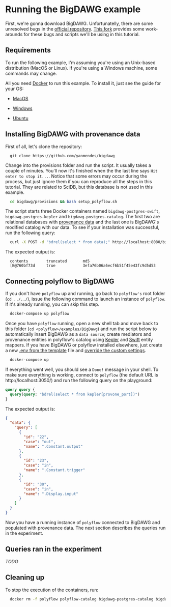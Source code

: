 # Running the BigDAWG example

First, we're gonna download BigDAWG. Unfortunatelly, there are some unresolved bugs in the
[official repository](https://github.com/bigdawg-istc/bigdawg). [This fork](https://github.com/yanmendes/bigdawg) provides some work-arounds for these bugs and scripts we'll be using in this tutorial.

## Requirements

To run the following example, I'm assuming you're using an Unix-based distribution (MacOS or Linux). If you're using a Windows machine, some commands may change.

All you need [Docker](https://www.docker.com/) to run this example. To install it, just see the guide for your OS:

- [MacOS](https://docs.docker.com/docker-for-mac/install/)

- [Windows](https://docs.docker.com/docker-for-windows/install/)

- [Ubuntu](https://phoenixnap.com/kb/how-to-install-docker-on-ubuntu-18-04)

## Installing BigDAWG with provenance data

First of all, let's clone the repository:

```git
  git clone https://github.com/yanmendes/bigdawg
```

Change into the provisions folder and run the script. It usually takes a couple of minutes. You'll now it's finished when the the last line says `Hit enter to stop it...`. Notice that some errors may occur during the process, but just ignore them if you can reproduce all the steps in this tutorial. They are related to SciDB, but this database is not used in this example.

```sh
  cd bigdawg/provisions && bash setup_polyflow.sh
```

The script starts three Docker containers named `bigdawg-postgres-swift`, `bigdawg-postgres-kepler` and `bigdawg-postgres-catalog`. The first two are relational databases with [provenance data](../Provenance) and the last one is BigDAWG's modified catalog with our data. To see if your installation was successful, run the following query:

```sh
  curl -X POST -d "bdrel(select * from data);" http://localhost:8080/bigdawg/query/
```

The expected output is:

```
  contents        truncated       md5
  [B@760bf73d     true            3efa76b06a6ecf6b51f45e43fc9d5d53
```

## Connecting polyflow to BigDAWG

If you don't have `polyflow` up and running, go back to `polyflow's` root folder (`cd ../../`), issue the following command to launch an instance of `polyflow`. If it's already running, you can skip this step.

```sh
  docker-compose up polyflow
```

Once you have `polyflow` running, open a new shell tab and move back to this folder (`cd <polyflow>/examples/BigDawg`) and run the script below to automatically insert BigDAWG as a `data source`; create mediators and provenance entities in polyflow's catalog using [Kepler](./Kepler) and [Swift](./Swift) entity mappers. If you have BigDAWG or polyflow installed elsewhere, just create a new [.env from the template](./.env.sample) file and [override the custom settings](./docker-compose.yml).

```sh
  docker-compose up
```

If everything went well, you should see a `Done!` message in your shell. To make sure everything is working, connect to `polyflow` (the default URL is http://localhost:3050/) and run the following query on the playground:

```graphql
query query {
  query(query: "bdrel(select * from kepler[provone_port])")
}
```

The expected output is:

```json
{
  "data": {
    "query": [
      {
        "id": "22",
        "case": "out",
        "name": ".Constant.output"
      },
      {
        "id": "23",
        "case": "in",
        "name": ".Constant.trigger"
      },
      {
        "id": "30",
        "case": "in",
        "name": ".Display.input"
      }
    ]
  }
}
```

Now you have a running instance of `polyflow` connected to BigDAWG and populated with provenance data. The next section describes the queries run in the experiment.

## Queries ran in the experiment

_TODO_

## Cleaning up

To stop the execution of the containers, run:

```sh
  docker rm -f polyflow polyflow-catalog bigdawg-postgres-catalog bigdawg-postgres-swift bigdawg-postgres-kepler
```
